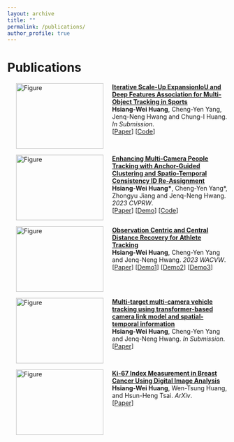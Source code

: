```yaml
---
layout: archive
title: ""
permalink: /publications/
author_profile: true
---
```


# <i class="fa fa-fw fa-copy"></i> Publications #

<!-- ## Conference Paper ## -->

<p>
<a href="http://hsiangwei0903.github.io/publications/sports2"><img src="https://hsiangwei0903.github.io/images/sports2.jpg?raw=true" alt="Figure" style="width: 200px; height: 150px" hspace="20" align="left"/></a>
<b><a href="http://hsiangwei0903.github.io/publications/sports2">Iterative Scale-Up ExpansionIoU and Deep Features Association for Multi-Object Tracking in Sports</a></b><br> 
<b>Hsiang-Wei Huang</b>, Cheng-Yen Yang, Jenq-Neng Hwang and Chung-I Huang. <i>In Submission</i>.<br>
[<a href="https://arxiv.org/abs/2304.09471">Paper</a>]
[<a href="https://github.com/hsiangwei0903/Deep-EIoU">Code</a>]
<br clear="left">
</p>

<p>
<a href="http://hsiangwei0903.github.io/publications/mcmp"><img src="https://hsiangwei0903.github.io/images/mcmp.jpg?raw=true" alt="Figure" style="width: 200px; height: 150px" hspace="20" align="left"/></a>
<b><a href="http://hsiangwei0903.github.io/publications/mcmp">Enhancing Multi-Camera People Tracking with
Anchor-Guided Clustering and Spatio-Temporal Consistency ID Re-Assignment</a></b><br> 
<b>Hsiang-Wei Huang*</b>, Cheng-Yen Yang*, Zhongyu Jiang and Jenq-Neng Hwang. <i>2023 CVPRW</i>.<br>
[<a href="https://openaccess.thecvf.com/content/CVPR2023W/AICity/papers/Huang_Enhancing_Multi-Camera_People_Tracking_With_Anchor-Guided_Clustering_and_Spatio-Temporal_Consistency_CVPRW_2023_paper.pdf">Paper</a>]
[<a href="https://youtu.be/0oLuCO-_ZNA">Demo</a>]
[<a href="https://github.com/ipl-uw/AIC23_Track1_UWIPL_ETRI">Code</a>]
<br clear="left">
</p>

<p>
<a href="http://hsiangwei0903.github.io/publications/sports"><img src="https://hsiangwei0903.github.io/images/sportsmot.JPG?raw=true" alt="Figure" style="width: 200px; height: 150px" hspace="20" align="left"/></a>
<b><a href="http://hsiangwei0903.github.io/publications/sports">Observation Centric and Central Distance Recovery for Athlete Tracking</a></b><br> 
<b>Hsiang-Wei Huang</b>, Cheng-Yen Yang and Jenq-Neng Hwang. <i>2023 WACVW</i>.<br>
[<a href="https://openaccess.thecvf.com/content/WACV2023W/CV4WS/papers/Huang_Observation_Centric_and_Central_Distance_Recovery_for_Athlete_Tracking_WACVW_2023_paper.pdf">Paper</a>]
[<a href="https://www.youtube.com/watch?v=e6ujJtjKVQk">Demo1</a>]
[<a href="https://www.youtube.com/watch?v=WuHNBSd0VD4">Demo2</a>]
[<a href="https://www.youtube.com/watch?v=1HcOVbvTbB4">Demo3</a>]
<br clear="left">
</p>

<p>
<a href="http://hsiangwei0903.github.io/publications/mtmc_vehicle"><img src="https://hsiangwei0903.github.io/images/aic.jpg?raw=true" alt="Figure" style="width: 200px; height: 150px" hspace="20" align="left"/></a>
<b><a href="http://hsiangwei0903.github.io/publications/mtmc_vehicle">Multi-target multi-camera vehicle tracking using transformer-based camera link model and spatial-temporal information</a></b><br> 
<b>Hsiang-Wei Huang</b>, Cheng-Yen Yang and Jenq-Neng Hwang. <i>In Submission</i>.<br>
[<a href="https://arxiv.org/abs/2301.07805">Paper</a>]
<br clear="left">
</p>

<p>
<a href="http://hsiangwei0903.github.io/publications/ki67"><img src="https://hsiangwei0903.github.io/images/ki67.jpg?raw=true" alt="Figure" style="width: 200px; height: 150px" hspace="20" align="left"/></a>
<b><a href="http://hsiangwei0903.github.io/publications/ki67">Ki-67 Index Measurement in Breast Cancer Using Digital Image Analysis</a></b><br> 
<b>Hsiang-Wei Huang</b>, Wen-Tsung Huang, and Hsun-Heng Tsai. <i>ArXiv</i>.<br>
[<a href="https://arxiv.org/abs/2209.13155">Paper</a>]
<br clear="left">
</p>
